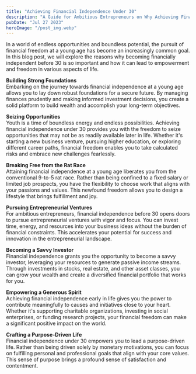 ```yaml
---
title: "Achieving Financial Independence Under 30"
description: "A Guide for Ambitious Entrepreneurs on Why Achieving Financial Freedom Before 30 Leads to Empowerment and Fulfillment..."
pubDate: "Jul 27 2023"
heroImage: "/post_img.webp"
---
```

In a world of endless opportunities and boundless potential, the pursuit of financial freedom at a young age has become an increasingly common goal. In this blog post, we will explore the reasons why becoming financially independent before 30 is so important and how it can lead to empowerment and freedom in various aspects of life.

**Building Strong Foundations**  
Embarking on the journey towards financial independence at a young age allows you to lay down robust foundations for a secure future. By managing finances prudently and making informed investment decisions, you create a solid platform to build wealth and accomplish your long-term objectives.

**Seizing Opportunities**  
Youth is a time of boundless energy and endless possibilities. Achieving financial independence under 30 provides you with the freedom to seize opportunities that may not be as readily available later in life. Whether it's starting a new business venture, pursuing higher education, or exploring different career paths, financial freedom enables you to take calculated risks and embrace new challenges fearlessly.

**Breaking Free from the Rat Race**  
Attaining financial independence at a young age liberates you from the conventional 9-to-5 rat race. Rather than being confined to a fixed salary or limited job prospects, you have the flexibility to choose work that aligns with your passions and values. This newfound freedom allows you to design a lifestyle that brings fulfillment and joy.

**Pursuing Entrepreneurial Ventures**  
For ambitious entrepreneurs, financial independence before 30 opens doors to pursue entrepreneurial ventures with vigor and focus. You can invest time, energy, and resources into your business ideas without the burden of financial constraints. This accelerates your potential for success and innovation in the entrepreneurial landscape.

**Becoming a Savvy Investor**  
Financial independence grants you the opportunity to become a savvy investor, leveraging your resources to generate passive income streams. Through investments in stocks, real estate, and other asset classes, you can grow your wealth and create a diversified financial portfolio that works for you.

**Empowering a Generous Spirit**  
Achieving financial independence early in life gives you the power to contribute meaningfully to causes and initiatives close to your heart. Whether it's supporting charitable organizations, investing in social enterprises, or funding research projects, your financial freedom can make a significant positive impact on the world.

**Crafting a Purpose-Driven Life**  
Financial independence under 30 empowers you to lead a purpose-driven life. Rather than being driven solely by monetary motivations, you can focus on fulfilling personal and professional goals that align with your core values. This sense of purpose brings a profound sense of satisfaction and contentment.